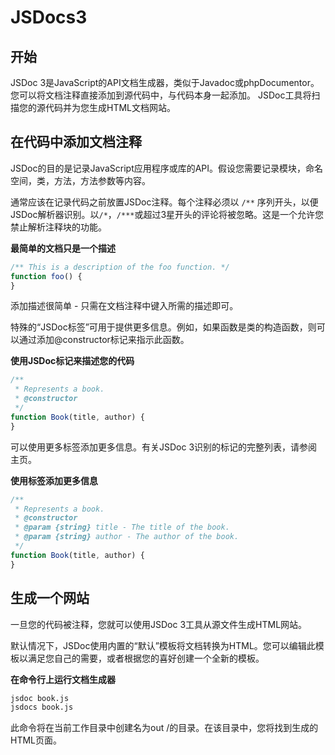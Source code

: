 # JSDocs3

## 开始

JSDoc 3是JavaScript的API文档生成器，类似于Javadoc或phpDocumentor。您可以将文档注释直接添加到源代码中，与代码本身一起添加。 JSDoc工具将扫描您的源代码并为您生成HTML文档网站。

## 在代码中添加文档注释

JSDoc的目的是记录JavaScript应用程序或库的API。假设您需要记录模块，命名空间，类，方法，方法参数等内容。

通常应该在记录代码之前放置JSDoc注释。每个注释必须以 `/**` 序列开头，以便JSDoc解析器识别。以`/*`，`/***`或超过3星开头的评论将被忽略。这是一个允许您禁止解析注释块的功能。

**最简单的文档只是一个描述**

```js
/** This is a description of the foo function. */
function foo() {
}
```

添加描述很简单 - 只需在文档注释中键入所需的描述即可。

特殊的“JSDoc标签”可用于提供更多信息。例如，如果函数是类的构造函数，则可以通过添加@constructor标记来指示此函数。

**使用JSDoc标记来描述您的代码**

```js
/**
 * Represents a book.
 * @constructor
 */
function Book(title, author) {
}
```

可以使用更多标签添加更多信息。有关JSDoc 3识别的标记的完整列表，请参阅主页。

**使用标签添加更多信息**

```js
/**
 * Represents a book.
 * @constructor
 * @param {string} title - The title of the book.
 * @param {string} author - The author of the book.
 */
function Book(title, author) {
}
```

## 生成一个网站

一旦您的代码被注释，您就可以使用JSDoc 3工具从源文件生成HTML网站。

默认情况下，JSDoc使用内置的“默认”模板将文档转换为HTML。您可以编辑此模板以满足您自己的需要，或者根据您的喜好创建一个全新的模板。

**在命令行上运行文档生成器**

```bash
jsdoc book.js
jsdocs book.js
```

此命令将在当前工作目录中创建名为out /的目录。在该目录中，您将找到生成的HTML页面。